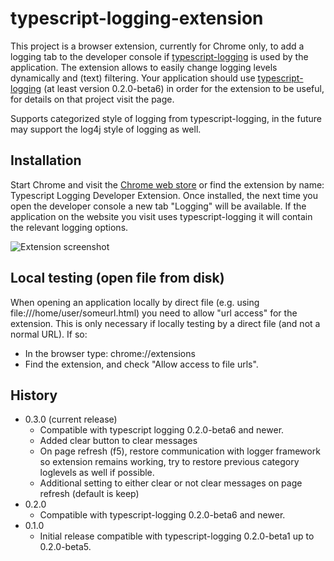 # typescript-logging-extension

This project is a browser extension, currently for Chrome only, to add a logging tab to the developer console if [typescript-logging](https://github.com/mreuvers/typescript-logging) is used by the application.
The extension allows to easily change logging levels dynamically and (text) filtering. Your application should use [typescript-logging](https://github.com/mreuvers/typescript-logging) (at least version 0.2.0-beta6)
in order for the extension to be useful, for details on that project visit the page.

Supports categorized style of logging from typescript-logging, in the future may support the log4j style of logging as well.

## Installation

Start Chrome and visit the [Chrome web store](https://chrome.google.com/webstore/detail/dnkalbdehemhbelicgdnpjdmimnkiojd) or find the extension by name: Typescript Logging Developer Extension.
Once installed, the next time you open the developer console a new tab "Logging" will be available. If the application on the website you visit uses typescript-logging
it will contain the relevant logging options.

![Extension screenshot](img/typescript-logging-tab.png)


## Local testing (open file from disk)

When opening an application locally by direct file (e.g. using file:///home/user/someurl.html) you need to allow "url access" for the extension. This is only necessary if locally testing by a direct file (and not a normal URL).
If so:
* In the browser type: chrome://extensions
* Find the extension, and check "Allow access to file urls".

## History
* 0.3.0 (current release)
  * Compatible with typescript logging 0.2.0-beta6 and newer.
  * Added clear button to clear messages
  * On page refresh (f5), restore communication with logger framework so extension remains working, try to restore previous category loglevels as well if possible.
  * Additional setting to either clear or not clear messages on page refresh (default is keep)
* 0.2.0
  * Compatible with typescript-logging 0.2.0-beta6 and newer.
* 0.1.0
  * Initial release compatible with typescript-logging 0.2.0-beta1 up to 0.2.0-beta5.
